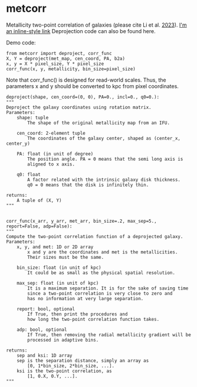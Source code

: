# metcorr

Metallicity two-point correlation of galaxies (please cite Li et al. [2023](https://ui.adsabs.harvard.edu/abs/2023MNRAS.518..286L/abstract)). [I'm an inline-style link](https://www.google.com) Deprojection code can also be found here.

Demo code:

    from metcorr import deproject, corr_func
    X, Y = deproject(met_map, cen_coord, PA, b2a)
    x, y = X * pixel_size, Y * pixel_size
    corr_func(x, y, metallicity, bin_size=pixel_size)

Note that corr_func() is designed for read-world scales. Thus, the parameters x and y should be converted to kpc from pixel coordinates.

    deproject(shape, cen_coord=(0, 0), PA=0., incl=0., q0=0.):
    """
    Deproject the galaxy coordinates using rotation matrix.
    Parameters:
        shape: tuple
            The shape of the original metallicity map from an IFU.

        cen_coord: 2-element tuple
            The coordinates of the galaxy center, shaped as (center_x, center_y)

        PA: float (in unit of degree)
            The position angle. PA = 0 means that the semi long axis is
            aligned to x axis.

        q0: float
            A factor related with the intrinsic galaxy disk thickness.
            q0 = 0 means that the disk is infinitely thin.
    
    returns:
        A tuple of (X, Y)
    """


    corr_func(x_arr, y_arr, met_arr, bin_size=.2, max_sep=5., report=False, adp=False):
    """
    Compute the two-point correlation function of a deprojected galaxy.
    Parameters:
        x, y, and met: 1D or 2D array
            x and y are the coordinates and met is the metallicities.
            Their sizes must be the same.

        bin_size: float (in unit of kpc)
            It could be as small as the physical spatial resolution.

        max_sep: float (in unit of kpc)
            It is a maximum separation. It is for the sake of saving time
            since a two-point correlation is very close to zero and
            has no information at very large separation.

        report: bool, optional
            If True, then print the procedures and
            how long the two-point correlation function takes.

        adp: bool, optional
            If True, then removing the radial metallicity gradient will be
            processed in adaptive bins.

    returns:
        sep and ksi: 1D array
        sep is the separation distance, simply an array as
            [0, 1*bin_size, 2*bin_size, ...].
        ksi is the two-point correlation, as
            [1, 0.X, 0.Y, ...].
    """
